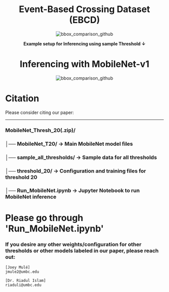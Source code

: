 <h1 align="center">Event-Based Crossing Dataset (EBCD)</h1>



<p align="center">
  <img src="https://github.com/user-attachments/assets/56aaab7a-6471-47ec-b400-c9a3c26b6673" alt="bbox_comparison_github" />
</p>

<p align="center">
  <b>Example setup for Inferencing using sample Threshold ↓</b>
</p>

<h1 align="center">Inferencing with MobileNet-v1</h1>

<p align="center">
  <img src="https://github.com/user-attachments/assets/a98e20ad-80f7-4435-b0a0-7128e95459b4" alt="bbox_comparison_github" />
</p>

# Citation
Please consider citing our paper:

------------------------------------------------------------------



### MobileNet_Thresh_20(.zip)/
### │── MobileNet_T20/            → Main MobileNet model files
### │── sample_all_thresholds/    → Sample data for all thresholds
### │── threshold_20/             → Configuration and training files for threshold 20
### │── Run_MobileNet.ipynb       → Jupyter Notebook to run MobileNet inference

# Please go through 'Run_MobileNet.ipynb'

### If you desire any other weights/configuration for other thresholds or other models labeled in our paper, please reach out:
```
[Joey Mulé]
jmule2@umbc.edu

[Dr. Riadul Islam]
riaduli@umbc.edu
```
